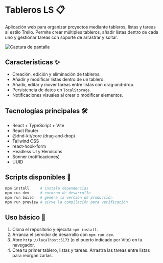 # Tableros LS 📋

Aplicación web para organizar proyectos mediante tableros, listas y tareas al estilo Trello. Permite crear múltiples tableros, añadir listas dentro de cada uno y gestionar tareas con soporte de arrastrar y soltar.

![Captura de pantalla](https://github.com/user-attachments/assets/2416fa1c-962e-4c32-bf0e-0bef59b9248c)

## Características ✨

- Creación, edición y eliminación de tableros.
- Añadir y modificar listas dentro de un tablero.
- Añadir, editar y mover tareas entre listas con drag‑and‑drop.
- Persistencia de datos en `localStorage`.
- Notificaciones visuales al crear o modificar elementos.

## Tecnologías principales 🛠️

- React + TypeScript + Vite
- React Router
- @dnd-kit/core (drag‑and‑drop)
- Tailwind CSS
- react-hook-form
- Headless UI y Heroicons
- Sonner (notificaciones)
- UUID

## Scripts disponibles 📜

```bash
npm install     # instala dependencias
npm run dev     # entorno de desarrollo
npm run build   # genera la versión de producción
npm run preview # sirve la compilación para verificación
```
## Uso básico 🚀

1. Clona el repositorio y ejecuta `npm install`.
2. Arranca el servidor de desarrollo con `npm run dev`.
3. Abre `http://localhost:5173` (o el puerto indicado por Vite) en tu navegador.
4. Crea tu primer tablero, listas y tareas. Arrastra las tareas entre listas para reorganizarlas.
